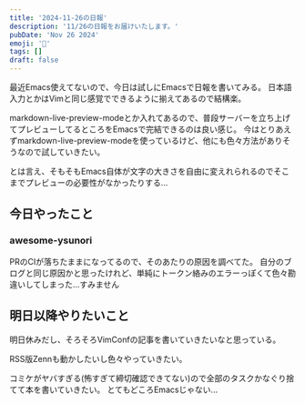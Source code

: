 ```yaml
---
title: '2024-11-26の日報'
description: '11/26の日報をお届けいたします。'
pubDate: 'Nov 26 2024'
emoji: '🦊'
tags: []
draft: false
---
```


最近Emacs使えてないので、今日は試しにEmacsで日報を書いてみる。
日本語入力とかはVimと同じ感覚でできるように揃えてあるので結構楽。

markdown-live-preview-modeとか入れてあるので、普段サーバーを立ち上げてプレビューしてるところをEmacsで完結できるのは良い感じ。
今はとりあえずmarkdown-live-preview-modeを使っているけど、他にも色々方法がありそうなので試していきたい。

とは言え、そもそもEmacs自体が文字の大きさを自由に変えれられるのでそこまでプレビューの必要性がなかったりする...

## 今日やったこと

### awesome-ysunori

PRのCIが落ちたままになってるので、そのあたりの原因を調べてた。
自分のブログと同じ原因かと思ったけれど、単純にトークン絡みのエラーっぽくて色々勘違いしてしまった...すみません

## 明日以降やりたいこと

明日休みだし、そろそろVimConfの記事を書いていきたいなと思っている。

RSS版Zennも動かしたいし色々やっていきたい。

コミケがヤバすぎる(怖すぎて締切確認できてない)ので全部のタスクかなぐり捨てて本を書いていきたい。
とてもどころEmacsじゃない...
